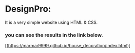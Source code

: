 # DesignPro:
It is a very simple website using HTML & CSS.

### you can see the results in the link below.

[(https://marmar9999.github.io/house_decoration/index.html)]
